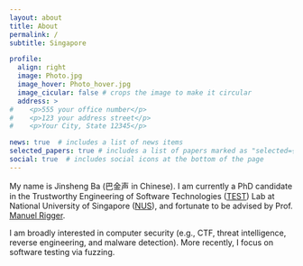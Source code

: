 ```yaml
---
layout: about
title: About
permalink: /
subtitle: Singapore

profile:
  align: right
  image: Photo.jpg
  image_hover: Photo_hover.jpg
  image_cicular: false # crops the image to make it circular
  address: >
#    <p>555 your office number</p>
#    <p>123 your address street</p>
#    <p>Your City, State 12345</p>

news: true  # includes a list of news items
selected_papers: true # includes a list of papers marked as "selected={true}"
social: true  # includes social icons at the bottom of the page
---
```


My name is Jinsheng Ba (巴金声 in Chinese). I am currently a PhD candidate in the Trustworthy Engineering of Software Technologies ([TEST](https://nus-test.github.io/)) Lab at National University of Singapore ([NUS](https://www.nus.edu.sg/)), and fortunate to be advised by Prof. [Manuel Rigger](https://www.manuelrigger.at/). 

I am broadly interested in computer security (e.g., CTF, threat intelligence, reverse engineering, and malware detection). More recently, I focus on software testing via fuzzing.
